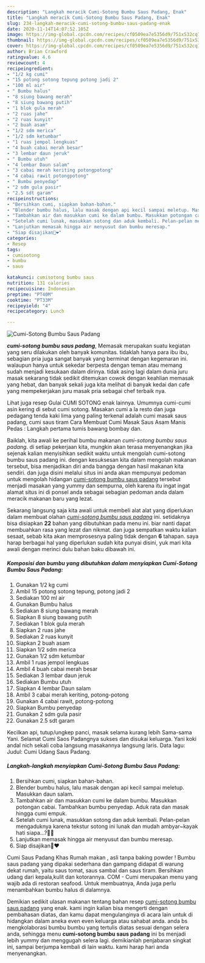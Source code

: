 ```yaml
---
description: "Langkah meracik Cumi-Sotong Bumbu Saus Padang, Enak"
title: "Langkah meracik Cumi-Sotong Bumbu Saus Padang, Enak"
slug: 234-langkah-meracik-cumi-sotong-bumbu-saus-padang-enak
date: 2020-11-14T14:07:52.105Z
image: https://img-global.cpcdn.com/recipes/cf0509ea7e5356d9/751x532cq70/cumi-sotong-bumbu-saus-padang-foto-resep-utama.jpg
thumbnail: https://img-global.cpcdn.com/recipes/cf0509ea7e5356d9/751x532cq70/cumi-sotong-bumbu-saus-padang-foto-resep-utama.jpg
cover: https://img-global.cpcdn.com/recipes/cf0509ea7e5356d9/751x532cq70/cumi-sotong-bumbu-saus-padang-foto-resep-utama.jpg
author: Brian Crawford
ratingvalue: 4.6
reviewcount: 4
recipeingredient:
- "1/2 kg cumi"
- "15 potong sotong tepung potong jadi 2"
- "100 ml air"
- " Bumbu halus"
- "8 siung bawang merah"
- "8 siung bawang putih"
- "1 blok gula merah"
- "2 ruas jahe"
- "2 ruas kunyit"
- "2 buah asam"
- "1/2 sdm merica"
- "1/2 sdm ketumbar"
- "1 ruas jempol lengkuas"
- "4 buah cabai merah besar"
- "3 lembar daun jeruk"
- " Bumbu utuh"
- "4 lembar Daun salam"
- "3 cabai merah keriting potongpotong"
- "4 cabai rawit potongpotong"
- " Bumbu penyedap"
- "2 sdm gula pasir"
- "2.5 sdt garam"
recipeinstructions:
- "Bersihkan cumi, siapkan bahan-bahan."
- "Blender bumbu halus, lalu masak dengan api kecil sampai meletup. Masukkan daun salam."
- "Tambahkan air dan masukkan cumi ke dalam bumbu. Masukkan potongan cabai. Tambahkan bumbu penyedap. Aduk rata dan masak hingga cumi empuk."
- "Setelah cumi lunak, masukkan sotong dan aduk kembali. Pelan-pelan mengaduknya karena tekstur sotong ini lunak dan mudah ambyar~kayak hati siapa...?🙋‍♀️"
- "Lanjutkan memasak hingga air menyusut dan bumbu meresap."
- "Siap disajikan🦑❤️"
categories:
- Resep
tags:
- cumisotong
- bumbu
- saus

katakunci: cumisotong bumbu saus 
nutrition: 131 calories
recipecuisine: Indonesian
preptime: "PT40M"
cooktime: "PT33M"
recipeyield: "4"
recipecategory: Lunch

---
```



![Cumi-Sotong Bumbu Saus Padang](https://img-global.cpcdn.com/recipes/cf0509ea7e5356d9/751x532cq70/cumi-sotong-bumbu-saus-padang-foto-resep-utama.jpg)

<b><i>cumi-sotong bumbu saus padang</i></b>, Memasak merupakan suatu kegiatan yang seru dilakukan oleh banyak komunitas. tidaklah hanya para ibu ibu, sebagian pria juga sangat banyak yang berminat dengan kegemaran ini. walaupun hanya untuk sekedar berpesta dengan teman atau memang sudah menjadi kesukaan dalam dirinya. tidak asing lagi dalam dunia juru masak sekarang tidak sedikit ditemukan cowok dengan keahlian memasak yang hebat, dan banyak sekali juga kita melihat di banyak kedai dan cafe yang mempekerjakan juru masak pria sebagai chef terbaik nya.

Lihat juga resep Gulai CUMI SOTONG enak lainnya. Umumnya cumi-cumi asin kering di sebut cumi sotong. Masakan cumi a la resto dan juga pedagang tenda kaki lima yang paling terkenal adalah cumi masak saus padang, cumi saus tiram Cara Membuat Cumi Masak Saus Asam Manis Pedas : Langkah pertama tumis bawang bombay dan.

Baiklah, kita awali ke perihal bumbu makanan <i>cumi-sotong bumbu saus padang</i>. di setiap pekerjaan kita, mungkin akan terasa menyenangkan jika sejenak kalian menyisihkan sedikit waktu untuk mengolah cumi-sotong bumbu saus padang ini. dengan kesuksesan kita dalam mengolah makanan tersebut, bisa menjadikan diri anda bangga dengan hasil makanan kita sendiri. dan juga disini melalui situs ini anda akan mempunyai pedoman untuk mengolah hidangan <u>cumi-sotong bumbu saus padang</u> tersebut menjadi masakan yang yummy dan sempurna, oleh karena itu ingat ingat alamat situs ini di ponsel anda sebagai sebagian pedoman anda dalam meracik makanan baru yang lezat.


Sekarang langsung saja kita awali untuk membeli alat alat yang diperlukan dalam membuat olahan <u><i>cumi-sotong bumbu saus padang</i></u> ini. setidaknya bisa disiapkan <b>22</b> bahan yang dibutuhkan pada menu ini. biar nanti dapat membuahkan rasa yang lezat dan nikmat. dan juga sempatkan waktu kalian sesaat, sebab kita akan memprosesnya paling tidak dengan <b>6</b> tahapan. saya harap berbagai hal yang diperlukan sudah kita punyai disini, yuk mari kita awali dengan merinci dulu bahan baku dibawah ini.

<!--inarticleads1-->

##### Komposisi dan bumbu yang dibutuhkan dalam menyiapkan Cumi-Sotong Bumbu Saus Padang:

1. Gunakan 1/2 kg cumi
1. Ambil 15 potong sotong tepung, potong jadi 2
1. Sediakan 100 ml air
1. Gunakan  Bumbu halus
1. Sediakan 8 siung bawang merah
1. Siapkan 8 siung bawang putih
1. Sediakan 1 blok gula merah
1. Siapkan 2 ruas jahe
1. Sediakan 2 ruas kunyit
1. Siapkan 2 buah asam
1. Siapkan 1/2 sdm merica
1. Gunakan 1/2 sdm ketumbar
1. Ambil 1 ruas jempol lengkuas
1. Ambil 4 buah cabai merah besar
1. Sediakan 3 lembar daun jeruk
1. Sediakan  Bumbu utuh
1. Siapkan 4 lembar Daun salam
1. Ambil 3 cabai merah keriting, potong-potong
1. Gunakan 4 cabai rawit, potong-potong
1. Siapkan  Bumbu penyedap
1. Gunakan 2 sdm gula pasir
1. Gunakan 2.5 sdt garam


Kecilkan api, tutup/ungkep panci, masak selama kurang lebih Sama-sama Yani. Selamat Cumi Saos Padangnya sukses dan disukai keluarga. Yani koki andal nich sekali coba langsung masakannya langsung laris. Data lagu: Judul: Cumi Udang Saus Padang. 

<!--inarticleads2-->

##### Langkah-langkah menyiapkan Cumi-Sotong Bumbu Saus Padang:

1. Bersihkan cumi, siapkan bahan-bahan.
1. Blender bumbu halus, lalu masak dengan api kecil sampai meletup. Masukkan daun salam.
1. Tambahkan air dan masukkan cumi ke dalam bumbu. Masukkan potongan cabai. Tambahkan bumbu penyedap. Aduk rata dan masak hingga cumi empuk.
1. Setelah cumi lunak, masukkan sotong dan aduk kembali. Pelan-pelan mengaduknya karena tekstur sotong ini lunak dan mudah ambyar~kayak hati siapa...?🙋‍♀️
1. Lanjutkan memasak hingga air menyusut dan bumbu meresap.
1. Siap disajikan🦑❤️


Cumi Saus Padang Khas Rumah makan , asli tanpa baking powder ! Bumbu saus padang yang dipakai sederhana dan gampang didapat di warung dekat rumah, yaitu saus tomat, saus sambal dan saus tiram. Bersihkan udang dari kepala,kulit dan kotorannya. COM - Cumi merupakan menu yang wajib ada di restoran seafood. Untuk membuatnya, Anda juga perlu menambahkan bumbu halus di dalamnya. 

Demikian sedikit ulasan makanan tentang bahan resep <u>cumi-sotong bumbu saus padang</u> yang enak. kami ingin kalian bisa mengerti dengan pembahasan diatas, dan kamu dapat mengulanginya di acara lain untuk di hidangkan dalam aneka even even keluarga atau sahabat anda. anda bs mengkolaborasi bumbu bumbu yang tertulis diatas sesuai dengan selera anda, sehingga menu <b>cumi-sotong bumbu saus padang</b> ini bs menjadi lebih yummy dan menggugah selera lagi. demikianlah penjabaran singkat ini, sampai berjumpa kembali di lain waktu. kami harap hari anda menyenangkan.
